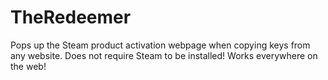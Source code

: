 # TheRedeemer

Pops up the Steam product activation webpage when copying keys from any website. 
Does not require Steam to be installed! 
Works everywhere on the web!
